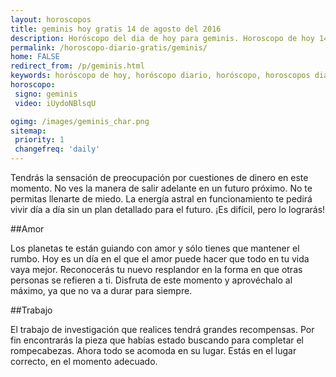 ```yaml
---
layout: horoscopos
title: geminis hoy gratis 14 de agosto del 2016 
description: Horóscopo del dia de hoy para geminis. Horoscopo de hoy 14 de agosto del 2016. Las predicciones de amor, trabajo, vida personal gratis.
permalink: /horoscopo-diario-gratis/geminis/
home: FALSE
redirect_from: /p/geminis.html
keywords: horóscopo de hoy, horóscopo diario, horóscopo, horoscopos diarios gratis del dia de hoy, horóscopo diario gratis,horóscopo 2016, horóscopo esperanza gracia, horoscopo geminis hoy, horoscop, horóscopos gratis, horoscopo geminis, horoscopo geminis 2016, Tarot, Astrologia, Zodíaco, geminis, horoscopo gratis
horoscopo:
 signo: geminis
 video: iUydoNBlsqU

ogimg: /images/geminis_char.png
sitemap:
 priority: 1
 changefreq: 'daily'
---
```



Tendrás la sensación de preocupación por cuestiones de dinero en este momento. No ves la manera de salir adelante en un futuro próximo. No te permitas llenarte de miedo. La energía astral en funcionamiento te pedirá vivir día a día sin un plan detallado para el futuro. ¡Es difícil, pero lo lograrás!

##Amor

Los planetas te están guiando con amor y sólo tienes que mantener el rumbo. Hoy es un día en el que el amor puede hacer que todo en tu vida vaya mejor. Reconocerás tu nuevo resplandor en la forma en que otras personas se refieren a ti. Disfruta de este momento y aprovéchalo al máximo, ya que no va a durar para siempre.

##Trabajo

El trabajo de investigación que realices tendrá grandes recompensas. Por fin encontrarás la pieza que habías estado buscando para completar el rompecabezas. Ahora todo se acomoda en su lugar. Estás en el lugar correcto, en el momento adecuado.